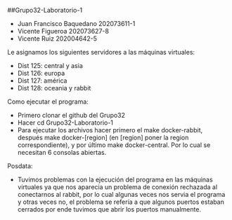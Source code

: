 ##Grupo32-Laboratorio-1
- Juan Francisco Baquedano  202073611-1
- Vicente Figueroa          202073627-8
- Vicente Ruiz              202004642-5

Le asignamos los siguientes servidores a las máquinas virtuales:
- Dist 125: central y asia
- Dist 126: europa
- Dist 127: américa
- Dist 128: oceania y rabbit

Como ejecutar el programa:
- Primero clonar el github del Grupo32
- Hacer cd Grupo32-Laboratorio-1
- Para ejecutar los archivos hacer primero el make docker-rabbit,
después make docker-[region] (en [region] poner la region correspondiente),
y por último make docker-central. Por lo cual se necesitan 6 consolas abiertas.

Posdata:
- Tuvimos problemas con la ejecución del programa en las máquinas virtuales
ya que nos aparecia un problema de conexión rechazada al conectarnos al rabbit,
por lo cual algunas veces nos servia el programa y otras veces no, el problema
se refería a que algunos puertos estaban cerrados por ende tuvimos que abrir 
los puertos manualmente.
